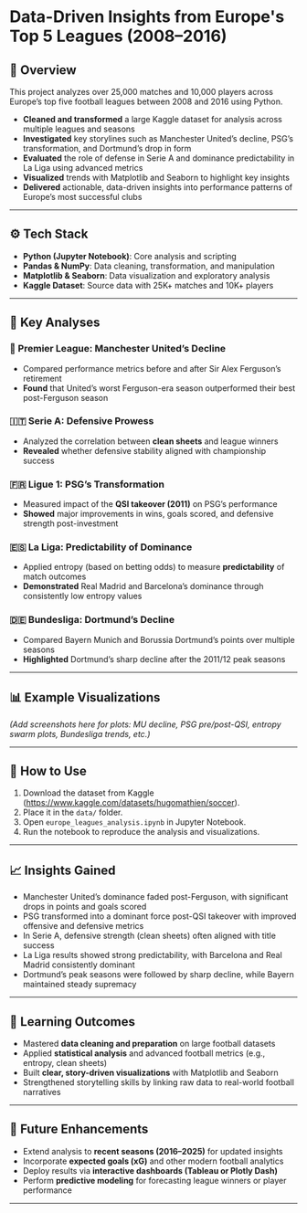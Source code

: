 # Data-Driven Insights from Europe's Top 5 Leagues (2008–2016)

## 📌 Overview  
This project analyzes over 25,000 matches and 10,000 players across Europe’s top five football leagues between 2008 and 2016 using Python.  

- **Cleaned and transformed** a large Kaggle dataset for analysis across multiple leagues and seasons  
- **Investigated** key storylines such as Manchester United’s decline, PSG’s transformation, and Dortmund’s drop in form  
- **Evaluated** the role of defense in Serie A and dominance predictability in La Liga using advanced metrics  
- **Visualized** trends with Matplotlib and Seaborn to highlight key insights  
- **Delivered** actionable, data-driven insights into performance patterns of Europe’s most successful clubs  

---

## ⚙️ Tech Stack  
- **Python (Jupyter Notebook)**: Core analysis and scripting  
- **Pandas & NumPy**: Data cleaning, transformation, and manipulation  
- **Matplotlib & Seaborn**: Data visualization and exploratory analysis  
- **Kaggle Dataset**: Source data with 25K+ matches and 10K+ players  

---

## 🔑 Key Analyses  

### 🏴 Premier League: Manchester United’s Decline  
- Compared performance metrics before and after Sir Alex Ferguson’s retirement  
- **Found** that United’s worst Ferguson-era season outperformed their best post-Ferguson season  

### 🇮🇹 Serie A: Defensive Prowess  
- Analyzed the correlation between **clean sheets** and league winners  
- **Revealed** whether defensive stability aligned with championship success  

### 🇫🇷 Ligue 1: PSG’s Transformation  
- Measured impact of the **QSI takeover (2011)** on PSG’s performance  
- **Showed** major improvements in wins, goals scored, and defensive strength post-investment  

### 🇪🇸 La Liga: Predictability of Dominance  
- Applied entropy (based on betting odds) to measure **predictability** of match outcomes  
- **Demonstrated** Real Madrid and Barcelona’s dominance through consistently low entropy values  

### 🇩🇪 Bundesliga: Dortmund’s Decline  
- Compared Bayern Munich and Borussia Dortmund’s points over multiple seasons  
- **Highlighted** Dortmund’s sharp decline after the 2011/12 peak seasons  

---

## 📊 Example Visualizations  
*(Add screenshots here for plots: MU decline, PSG pre/post-QSI, entropy swarm plots, Bundesliga trends, etc.)*  

---

## 🚀 How to Use  
1. Download the dataset from Kaggle (https://www.kaggle.com/datasets/hugomathien/soccer).  
2. Place it in the `data/` folder.  
3. Open `europe_leagues_analysis.ipynb` in Jupyter Notebook.  
4. Run the notebook to reproduce the analysis and visualizations.  

---

## 📈 Insights Gained  
- Manchester United’s dominance faded post-Ferguson, with significant drops in points and goals scored  
- PSG transformed into a dominant force post-QSI takeover with improved offensive and defensive metrics  
- In Serie A, defensive strength (clean sheets) often aligned with title success  
- La Liga results showed strong predictability, with Barcelona and Real Madrid consistently dominant  
- Dortmund’s peak seasons were followed by sharp decline, while Bayern maintained steady supremacy  

---

## 📌 Learning Outcomes  
- Mastered **data cleaning and preparation** on large football datasets  
- Applied **statistical analysis** and advanced football metrics (e.g., entropy, clean sheets)  
- Built **clear, story-driven visualizations** with Matplotlib and Seaborn  
- Strengthened storytelling skills by linking raw data to real-world football narratives  

---

## 🔮 Future Enhancements  
- Extend analysis to **recent seasons (2016–2025)** for updated insights  
- Incorporate **expected goals (xG)** and other modern football analytics  
- Deploy results via **interactive dashboards (Tableau or Plotly Dash)**  
- Perform **predictive modeling** for forecasting league winners or player performance  

---
